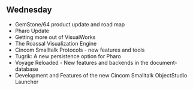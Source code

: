 ## Wednesday

- GemStone/64 product update and road map
- Pharo Update
- Getting more out of VisualWorks
- The Roassal Visualization Engine
- Cincom Smalltalk Protocols - new features and tools
- Tugrik: A new persistence option for Pharo
- Voyage Reloaded - New features and backends in the document-database
- Development and Features of the new Cincom Smalltalk ObjectStudio Launcher
